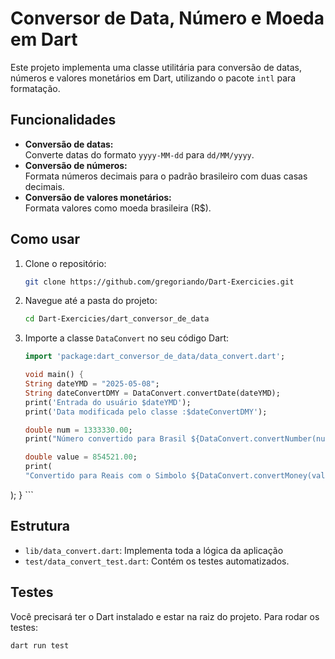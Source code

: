 # Conversor de Data, Número e Moeda em Dart

Este projeto implementa uma classe utilitária para conversão de datas, números e valores monetários em Dart, utilizando o pacote `intl` para formatação.

## Funcionalidades

- **Conversão de datas:**  
  Converte datas do formato `yyyy-MM-dd` para `dd/MM/yyyy`.
- **Conversão de números:**  
  Formata números decimais para o padrão brasileiro com duas casas decimais.
- **Conversão de valores monetários:**  
  Formata valores como moeda brasileira (R$).

## Como usar

1. Clone o repositório:
    ```sh
    git clone https://github.com/gregoriando/Dart-Exercicies.git
    ```
2. Navegue até a pasta do projeto:
    ```sh
    cd Dart-Exercicies/dart_conversor_de_data
    ```
3. Importe a classe `DataConvert` no seu código Dart:
    ```dart
    import 'package:dart_conversor_de_data/data_convert.dart';

   void main() {
    String dateYMD = "2025-05-08";
    String dateConvertDMY = DataConvert.convertDate(dateYMD);
    print('Entrada do usuário $dateYMD');
    print('Data modificada pelo classe :$dateConvertDMY');

    double num = 1333330.00;
    print("Número convertido para Brasil ${DataConvert.convertNumber(num)}");

    double value = 854521.00;
    print(
    "Convertido para Reais com o Simbolo ${DataConvert.convertMoney(value)}",
  );
   }
    ```

## Estrutura

- `lib/data_convert.dart`: Implementa toda a lógica da aplicação
- `test/data_convert_test.dart`: Contém os testes automatizados.

## Testes

Você precisará ter o Dart instalado e estar na raiz do projeto.
Para rodar os testes:

```sh
dart run test
```